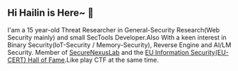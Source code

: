 ## Hi Hailin is Here~ 👋

I'am a 15 year-old Threat Researcher in General-Security Research(Web Security mainly) and small SecTools Developer.Also With a keen interest in Binary Security(IoT-Security / Memory-Security), Reverse Engine and AI/LM Security.
Member of [SecureNexusLab](https://securenexuslab.github.io) and the [EU Information Security(EU-CERT) Hall of Fame](https://cert.europa.eu/hall-of-fame).Like play CTF at the same time.
<!--
**ring0r3z/ring0r3z** is a ✨ _special_ ✨ repository because its `README.md` (this file) appears on your GitHub profile.

Here are some ideas to get you started:

- 🔭 I’m currently working on ...
- 🌱 I’m currently learning ...
- 👯 I’m looking to collaborate on ...
- 🤔 I’m looking for help with ...
- 💬 Ask me about ...
- 📫 How to reach me: ...
- 😄 Pronouns: ...
- ⚡ Fun fact: ...
-->
